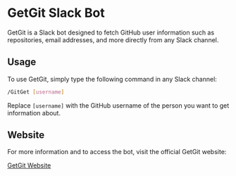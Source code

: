 # GetGit Slack Bot
  
GetGit is a Slack bot designed to fetch GitHub user information such as repositories, email addresses, and more directly from any Slack channel. 

## Usage

To use GetGit, simply type the following command in any Slack channel:
```bash
/GitGet [username]
```
Replace `[username]` with the GitHub username of the person you want to get information about.

## Website

For more information and to access the bot, visit the official GetGit website:

[GetGit Website](https://hazik-khalid.github.io/GetGit/public/)


